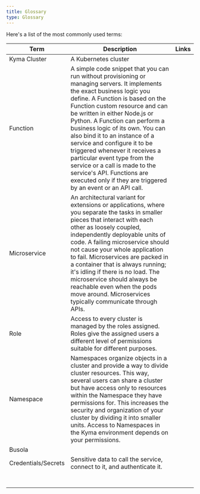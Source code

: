 ```yaml
---
title: Glossary
type: Glossary
---
```


<!-- Content partly copied from [SKR docu: Basic Concepts](https://help.sap.com/viewer/DRAFT/65de2977205c403bbc107264b8eccf4b/Cloud/en-US/468c2f3c3ca24c2c8497ef9f83154c44.html#loio4a0dd09368ce40bfa3c99cae46de49e1) -->

Here's a list of the most commonly used terms:

| Term                | Description                                                                                                                                                                                                                                                                                                                                                                                                                                                                         | Links |
| ------------------- | ----------------------------------------------------------------------------------------------------------------------------------------------------------------------------------------------------------------------------------------------------------------------------------------------------------------------------------------------------------------------------------------------------------------------------------------------------------------------------------- | ----- |
| Kyma Cluster        | A Kubernetes cluster                                                                                                                                                                                                                                                                                                                                                                                                                                                                |       |
| Function            | A simple code snippet that you can run without provisioning or managing servers. It implements the exact business logic you define. A Function is based on the Function custom resource and can be written in either Node.js or Python. A Function can perform a business logic of its own. You can also bind it to an instance of a service and configure it to be triggered whenever it receives a particular event type from the service or a call is made to the service's API. Functions are executed only if they are triggered by an event or an API call. |       |
| Microservice        | An architectural variant for extensions or applications, where you separate the tasks in smaller pieces that interact with each other as loosely coupled, independently deployable units of code. A failing microservice should not cause your whole application to fail. Microservices are packed in a container that is always running; it's idling if there is no load. The microservice should always be reachable even when the pods move around. Microservices typically communicate through APIs.                                                                                                                                                                   |       |
| Role                | Access to every cluster is managed by the roles assigned. Roles give the assigned users a different level of permissions suitable for different purposes.                                                                                                                                                                                                                                                                                                                  |       |
| Namespace           | Namespaces organize objects in a cluster and provide a way to divide cluster resources. This way, several users can share a cluster but have access only to resources within the Namespace they have permissions for. This increases the security and organization of your cluster by dividing it into smaller units. Access to Namespaces in the Kyma environment depends on your permissions.                                                                                     |       |
| Busola              |                                                                                                                                                                                                                                                                                                                                                                                                                                                                                     |       |
| Credentials/Secrets | Sensitive data to call the service, connect to it, and authenticate it.                                                                                                                                                                                                                                                                                                                                                                                                             |       |
|                     |                                                                                                                                                                                                                                                                                                                                                                                                                                                                                     |       |
|                     |                                                                                                                                                                                                                                                                                                                                                                                                                                                                                     |       |
|                     |                                                                                                                                                                                                                                                                                                                                                                                                                                                                                     |       |
|                     |                                                                                                                                                                                                                                                                                                                                                                                                                                                                                     |       |
|                     |                                                                                                                                                                                                                                                                                                                                                                                                                                                                                     |       |
|                     |                                                                                                                                                                                                                                                                                                                                                                                                                                                                                     |       |
|                     |                                                                                                                                                                                                                                                                                                                                                                                                                                                                                     |       |
